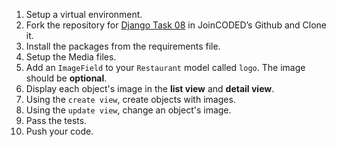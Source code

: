 1. Setup a virtual environment.
2. Fork the repository for [Django Task 08](https://github.com/JoinCODED/task_08) in JoinCODED’s Github and Clone it.
3. Install the packages from the requirements file.
4. Setup the Media files.
5. Add an `ImageField` to your `Restaurant` model called `logo`. The image should be **optional**.
6. Display each object's image in the **list view** and **detail view**.
7. Using the `create view`, create objects with images.
8. Using the `update view`, change an object's image.
9. Pass the tests.
10. Push your code.
